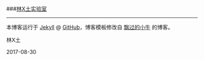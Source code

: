###[林X土实验室](http://runylin.github.io)

---

本博客运行于 [Jekyll](http://jekyllrb.com) @ [GitHub](https://github.com/runylin/runylin.github.io/)，博客模板修改自 [飘过的小牛](http://github.thinkingbar.com) 的博客。

林X土

2017-08-30
